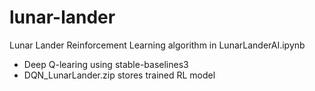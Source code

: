 # lunar-lander

Lunar Lander Reinforcement Learning algorithm in LunarLanderAI.ipynb

- Deep Q-learing using stable-baselines3
- DQN_LunarLander.zip stores trained RL model